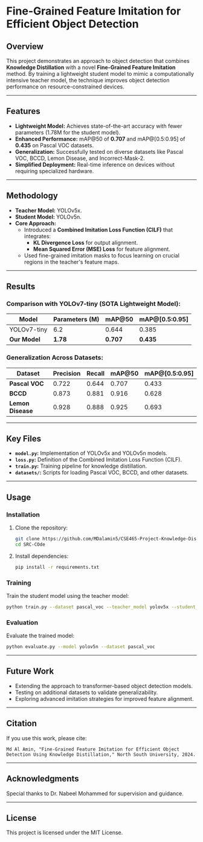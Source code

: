 
# Fine-Grained Feature Imitation for Efficient Object Detection

## Overview
This project demonstrates an approach to object detection that combines **Knowledge Distillation** with a novel **Fine-Grained Feature Imitation** method. By training a lightweight student model to mimic a computationally intensive teacher model, the technique improves object detection performance on resource-constrained devices.

---

## Features
- **Lightweight Model:** Achieves state-of-the-art accuracy with fewer parameters (1.78M for the student model).
- **Enhanced Performance:** mAP@50 of **0.707** and mAP@[0.5:0.95] of **0.435** on Pascal VOC datasets.
- **Generalization:** Successfully tested on diverse datasets like Pascal VOC, BCCD, Lemon Disease, and Incorrect-Mask-2.
- **Simplified Deployment:** Real-time inference on devices without requiring specialized hardware.

---

## Methodology
- **Teacher Model:** YOLOv5x.
- **Student Model:** YOLOv5n.
- **Core Approach:**
  - Introduced a **Combined Imitation Loss Function (CILF)** that integrates:
    - **KL Divergence Loss** for output alignment.
    - **Mean Squared Error (MSE) Loss** for feature alignment.
  - Used fine-grained imitation masks to focus learning on crucial regions in the teacher's feature maps.

---

## Results
### Comparison with YOLOv7-tiny (SOTA Lightweight Model):
| Model            | Parameters (M) | mAP@50 | mAP@[0.5:0.95] |
|-------------------|----------------|--------|----------------|
| YOLOv7-tiny      | 6.2            | 0.644  | 0.385          |
| **Our Model**     | **1.78**       | **0.707** | **0.435**      |

### Generalization Across Datasets:
| Dataset            | Precision | Recall | mAP@50 | mAP@[0.5:0.95] |
|---------------------|-----------|--------|--------|----------------|
| **Pascal VOC**      | 0.722     | 0.644  | 0.707  | 0.433          |
| **BCCD**            | 0.873     | 0.881  | 0.916  | 0.628          |
| **Lemon Disease**   | 0.928     | 0.888  | 0.925  | 0.693          |

---

## Key Files
- **`model.py`:** Implementation of YOLOv5x and YOLOv5n models.
- **`loss.py`:** Definition of the Combined Imitation Loss Function (CILF).
- **`train.py`:** Training pipeline for knowledge distillation.
- **`datasets/`:** Scripts for loading Pascal VOC, BCCD, and other datasets.

---

## Usage

### Installation
1. Clone the repository:
   ```bash
   git clone https://github.com/MDalamin5/CSE465-Project-Knowledge-Distillation-for-Efficient-Object-Detection.git
   cd SRC-COde
   ```
2. Install dependencies:
   ```bash
   pip install -r requirements.txt
   ```

### Training
Train the student model using the teacher model:
```bash
python train.py --dataset pascal_voc --teacher_model yolov5x --student_model yolov5n
```

### Evaluation
Evaluate the trained model:
```bash
python evaluate.py --model yolov5n --dataset pascal_voc
```

---

## Future Work
- Extending the approach to transformer-based object detection models.
- Testing on additional datasets to validate generalizability.
- Exploring advanced imitation strategies for improved feature alignment.

---

## Citation
If you use this work, please cite:
```
Md Al Amin, "Fine-Grained Feature Imitation for Efficient Object Detection Using Knowledge Distillation," North South University, 2024.
```

---

## Acknowledgments
Special thanks to Dr. Nabeel Mohammed for supervision and guidance.

---

## License
This project is licensed under the MIT License.
